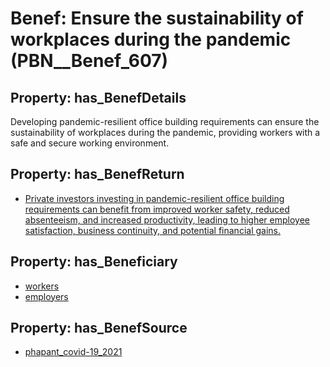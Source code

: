 # Benef: __Ensure the sustainability of workplaces during the pandemic__ (PBN__Benef_607)

## Property: has_BenefDetails

Developing pandemic-resilient office building requirements can ensure the sustainability of workplaces during the pandemic, providing workers with a safe and secure working environment.

## Property: has_BenefReturn

* [Private investors investing in pandemic-resilient office building requirements can benefit from improved worker safety, reduced absenteeism, and increased productivity, leading to higher employee satisfaction, business continuity, and potential financial gains.](../BenefReturn/PBN__BenefReturn_655)

## Property: has_Beneficiary

* [workers](../Stakeholder/PBN__Stakeholder_128)
* [employers](../Stakeholder/PBN__Stakeholder_180)

## Property: has_BenefSource

* [phapant_covid-19_2021](../Article/PBN__Article_120)

